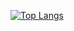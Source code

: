 [![Top Langs](https://github-readme-stats.vercel.app/api/top-langs/?username=jkuzz&hide=jupyter_notebook&langs_count=6&layout=compact%theme=dracula)](https://github.com/anuraghazra/github-readme-stats)

<!--
**Jkuzz/Jkuzz** is a ✨ _special_ ✨ repository because its `README.md` (this file) appears on your GitHub profile.

Here are some ideas to get you started:

- 🔭 I’m currently working on ...
- 🌱 I’m currently learning ...
- 👯 I’m looking to collaborate on ...
- 🤔 I’m looking for help with ...
- 💬 Ask me about ...
- 📫 How to reach me: ...
-->
